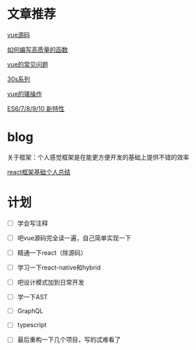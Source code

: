 # 文章推荐
[vue源码](https://www.cnblogs.com/tiedaweishao/p/8933153.html)

[如何编写高质量的函数](https://juejin.im/post/5c79f0046fb9a049ca380fc1)

[vue的常见问题](https://juejin.im/post/5c959f74f265da610c068fa8)

[30s系列](https://juejin.im/post/5c98c96ff265da610b3a1699)

[vue的骚操作](https://juejin.im/post/5c73554cf265da2de33f2a32)

[ES6/7/8/9/10 新特性](https://juejin.im/post/5ca2e1935188254416288eb2?utm_source=weibo&utm_campaign=user#heading-41)

# blog
关于框架：个人感觉框架是在能更方便开发的基础上提供不错的效率

[react框架基础个人总结](https://github.com/RodeRickIsWatching/reactTodoList/issues)







# 计划

- [ ] 学会写注释
- [ ] 吧vue源码完全读一遍，自己简单实现一下
- [ ] 精通一下react（除源码）
- [ ] 学习一下react-native和hybrid
- [ ] 吧设计模式加到日常开发
- [ ] 学一下AST
- [ ] GraphQL
- [ ] typescript
- [ ] 最后重构一下几个项目，写的忒难看了


